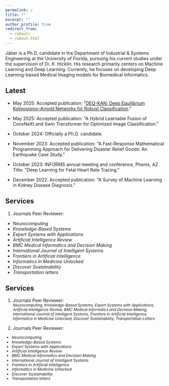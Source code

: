 ```yaml
---
permalink: /
title: ""
excerpt: ""
author_profile: true
redirect_from: 
  - /about/
  - /about.html
---
```



Jàber is a Ph.D. candidate in the Department of Industrial & Systems Engineering at the University of Florida, pursuing his current studies under the supervision of Dr. *K. Hicklin*. His research primarily centers on Machine Learning and Deep Learning. Currently, he focuses on developing Deep Learning-based Medical Imaging models for Biomedical Informatics.


Latest
------

- May 2025: Accepted publication: "[DEQ-KAN: Deep Equilibrium Kolmogorov–Arnold Networks for Robust Classification](https://www.sciencedirect.com/science/article/abs/pii/S1746809425005981)."

- May 2025: Accepted publication: "A Hybrid Learnable Fusion of ConvNeXt and Swin Transformer for Optimized Image Classification."

- October 2024: Officially a Ph.D. candidate.
  
- November 2023: Accepted publication: "A Fast-Response Mathematical Programming Approach for Delivering Disaster Relief Goods: An Earthquake Case Study." 

- October 2023: INFORMS annual meeting and conference, Phonix, AZ. Title: "Deep Learning for Fetal Heart Rate Tracing." 

- December 2022: Accepted publication: "A Survey of Machine Learning in Kidney Disease Diagnosis." 



Services
------
1) Journals Peer Reviewer:
- *Neurocomputing*
- *Knowledge-Based Systems*
- *Expert Systems with Applications*
- *Artificial Intelligence Review*
- *BMC Medical Informatics and Decision Making*
- *International Journal of Intelligent Systems*
- *Frontiers in Artificial Intelligence*
- *Informatics in Medicine Unlocked*
- *Discover Sustainability*
- *Transportation letters*


Services
------
1) Journals Peer Reviewer:  
<sub><em>Neurocomputing, Knowledge-Based Systems, Expert Systems with Applications, Artificial Intelligence Review, BMC Medical Informatics and Decision Making, International Journal of Intelligent Systems, Frontiers in Artificial Intelligence, Informatics in Medicine Unlocked, Discover Sustainability, Transportation Letters</em></sub>



1) Journals Peer Reviewer:

<ul style="font-size: 0.85em; line-height: 1.2;">
  <li><em>Neurocomputing</em></li>
  <li><em>Knowledge-Based Systems</em></li>
  <li><em>Expert Systems with Applications</em></li>
  <li><em>Artificial Intelligence Review</em></li>
  <li><em>BMC Medical Informatics and Decision Making</em></li>
  <li><em>International Journal of Intelligent Systems</em></li>
  <li><em>Frontiers in Artificial Intelligence</em></li>
  <li><em>Informatics in Medicine Unlocked</em></li>
  <li><em>Discover Sustainability</em></li>
  <li><em>Transportation letters</em></li>
</ul>


